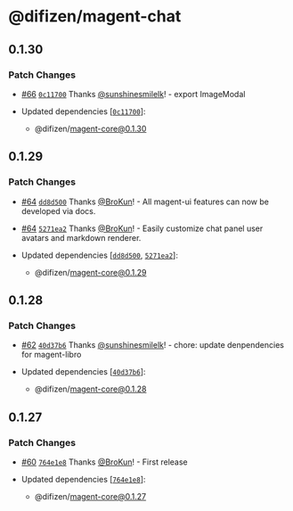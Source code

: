 # @difizen/magent-chat

## 0.1.30

### Patch Changes

- [#66](https://github.com/difizen/magent/pull/66) [`0c11700`](https://github.com/difizen/magent/commit/0c117008e40bc85590eb7f7dea8c304f2af8033f) Thanks [@sunshinesmilelk](https://github.com/sunshinesmilelk)! - export ImageModal

- Updated dependencies [[`0c11700`](https://github.com/difizen/magent/commit/0c117008e40bc85590eb7f7dea8c304f2af8033f)]:
  - @difizen/magent-core@0.1.30

## 0.1.29

### Patch Changes

- [#64](https://github.com/difizen/magent/pull/64) [`dd8d500`](https://github.com/difizen/magent/commit/dd8d5008d51f826949613036e625bd4813b9c726) Thanks [@BroKun](https://github.com/BroKun)! - All magent-ui features can now be developed via docs.

- [#64](https://github.com/difizen/magent/pull/64) [`5271ea2`](https://github.com/difizen/magent/commit/5271ea2d874acd93c68487106403b93306a62595) Thanks [@BroKun](https://github.com/BroKun)! - Easily customize chat panel user avatars and markdown renderer.

- Updated dependencies [[`dd8d500`](https://github.com/difizen/magent/commit/dd8d5008d51f826949613036e625bd4813b9c726), [`5271ea2`](https://github.com/difizen/magent/commit/5271ea2d874acd93c68487106403b93306a62595)]:
  - @difizen/magent-core@0.1.29

## 0.1.28

### Patch Changes

- [#62](https://github.com/difizen/magent/pull/62) [`40d37b6`](https://github.com/difizen/magent/commit/40d37b6af7e6facb1ac582491a42685ebbca2a4d) Thanks [@sunshinesmilelk](https://github.com/sunshinesmilelk)! - chore: update denpendencies for magent-libro

- Updated dependencies [[`40d37b6`](https://github.com/difizen/magent/commit/40d37b6af7e6facb1ac582491a42685ebbca2a4d)]:
  - @difizen/magent-core@0.1.28

## 0.1.27

### Patch Changes

- [#60](https://github.com/difizen/magent/pull/60) [`764e1e8`](https://github.com/difizen/magent/commit/764e1e8f00ae355ab190f17ff9e42a3dc9c3e7af) Thanks [@BroKun](https://github.com/BroKun)! - First release

- Updated dependencies [[`764e1e8`](https://github.com/difizen/magent/commit/764e1e8f00ae355ab190f17ff9e42a3dc9c3e7af)]:
  - @difizen/magent-core@0.1.27
